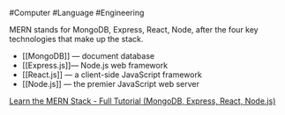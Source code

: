 #Computer #Language #Engineering 

MERN stands for MongoDB, Express, React, Node, after the four key technologies that make up the stack.

-   [[MongoDB]] — document database
-   [[Express.js]]— Node.js web framework
-   [[React.js]] — a client-side JavaScript framework
-   [[Node.js]] — the premier JavaScript web server

[Learn the MERN Stack - Full Tutorial (MongoDB, Express, React, Node.js)](https://www.youtube.com/watch?v=7CqJlxBYj-M&ab_channel=freeCodeCamp.org)
